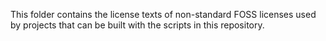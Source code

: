 This folder contains the license texts of non-standard FOSS licenses used
by projects that can be built with the scripts in this repository.